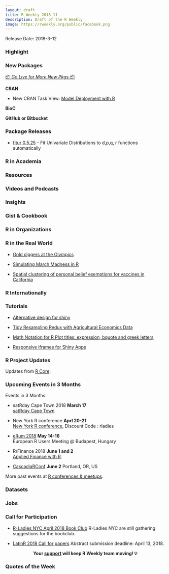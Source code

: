 ```yaml
---
layout: draft
title: R Weekly 2018-11
description: Draft of the R Weekly
image: https://rweekly.org/public/facebook.png
---
```


Release Date: 2018-3-12

###  Highlight



###  New Packages

<p class="added-hostname"><a href="https://rweekly.org/live" target="_blank" class="externalLink">📦 <i>Go Live for More New Pkgs</i> 📦</a></p>

**CRAN**

* New CRAN Task View: [Model Deployment with R](https://CRAN.R-project.org/view=ModelDeployment)

**BioC**




**GitHub or Bitbucket**



### Package Releases

* [fitur 0.5.25](https://cran.r-project.org/web/packages/fitur/index.html) - Fit Univariate Distributions to d,p,q, r functions automatically

###  R in Academia




###  Resources



###  Videos and Podcasts



### Insights





### Gist & Cookbook



###  R in Organizations



### R in the Real World

+ [Gold diggers at the Olympics](https://edwinth.github.io/analyzing-olympics/)

+ [Simulating March Madness in R](https://troyhernandez.com/2018/03/13/simulating-march-madness-in-r/)

+ [Spatial clustering of personal belief exemptions for vaccines in California](http://katiejolly.io/blog/2018-03-14/spatial-clusters)

### R Internationally




###  Tutorials

+ [Alternative design for shiny](https://rviews.rstudio.com/2018/03/13/alternative-design-for-shiny/)
<!--<div class="post-more-begin"></div><div class="post-more-end"></div>-->

+ [Tidy Resampling Redux with Agricultural Economics Data](http://appliedpredictivemodeling.com/blog/2018/3/12/2s3j82ctkrhxugq7hf3myoeeb49k8u)

+ [Math Notation for R Plot titles: expression, bquote and greek letters](https://trinkerrstuff.wordpress.com/2018/03/15/2246/)

+ [Responsive iframes for Shiny Apps](https://www.cultureofinsight.com/blog/2018/03/15/2018-03-15-responsive-iframes-for-shiny-apps/)


###  R Project Updates

Updates from [R Core](http://developer.r-project.org/blosxom.cgi/R-devel/NEWS):



###  Upcoming Events in 3 Months

Events in 3 Months:

+ satRday Cape Town 2018 **March 17** <br />
[satRday Cape Town](http://capetown2018.satrdays.org/)

+ New York R conference **Aprl 20-21** <br />
[New York R conference](https://www.rstats.nyc/), Discount Code : rladies

+ [eRum 2018](http://2018.erum.io) **May 14-16** <br />
European R Users Meeting @ Budapest, Hungary

+ R/Finance 2018 **June 1 and 2** <br />
[Applied Finance with R](http://www.rinfinance.com).

+ [CascadiaRConf](https://cascadiarconf.com/) **June 2**
Portland, OR, US

<!--
+ [7eme Rencontres R](https://r2018-rennes.sciencesconf.org/)  **July 5 & 6** <br />
Rennes - Agrocampus

+ [useR! 2018](https://user2018.r-project.org/) **July 10** <br />
The annual useR! conference is the main meeting of the international R user and developer community.

+ [LatinR 2018](http://latin-r.com/) **Sept 4-5** <br />
Buenos Aires, Argentina. -->

More past events at [R conferences & meetups](https://conf.rweekly.org).

### Datasets




### Jobs




###  Call for Participation

+ [R-Ladies NYC April 2018 Book Club](https://www.goodreads.com/group/show/225365-r-ladies-nyc) R-Ladies NYC are still gathering suggestions for the bookclub.

+ [LatinR 2018 Call for papers](http://latin-r.com/blog/call-for-papers) Abstract submission deadline: April 13, 2018.

<p class="hide-support added-hostname support-rweekly" style="text-align: center;font-weight: bold;">Your <a class="non-visited externalLink" href="https://www.patreon.com/rweekly" onclick="pas(this)">support</a> will keep R Weekly team moving! 💡</p>

###  Quotes of the Week
